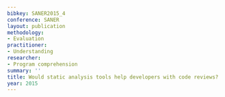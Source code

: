 ```yaml
---
bibkey: SANER2015_4
conference: SANER
layout: publication
methodology:
- Evaluation
practitioner:
- Understanding
researcher:
- Program comprehension
summary: ''
title: Would static analysis tools help developers with code reviews?
year: 2015
---
```

